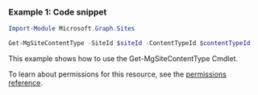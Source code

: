 ### Example 1: Code snippet

```powershellImport-Module Microsoft.Graph.Sites

Get-MgSiteContentType -SiteId $siteId -ContentTypeId $contentTypeId
```
This example shows how to use the Get-MgSiteContentType Cmdlet.
To learn about permissions for this resource, see the [permissions reference](/graph/permissions-reference).

